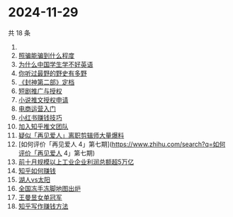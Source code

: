 # 2024-11-29

共 18 条

<!-- BEGIN -->
<!-- 最后更新时间 Fri Nov 29 2024 15:10:46 GMT+0800 (China Standard Time) -->

1. [](https://www.zhihu.com/search?q=)
1. [照骗能骗到什么程度](https://www.zhihu.com/search?q=照骗能骗到什么程度)
1. [为什么中国学生学不好英语](https://www.zhihu.com/search?q=为什么中国学生学不好英语)
1. [你听过最野的野史有多野](https://www.zhihu.com/search?q=你听过最野的野史有多野)
1. [《封神第二部》定档](https://www.zhihu.com/search?q=《封神第二部》定档)
1. [短剧推广与授权](https://www.zhihu.com/search?q=短剧推广与授权)
1. [小说推文授权申请](https://www.zhihu.com/search?q=小说推文授权申请)
1. [电商运营入门](https://www.zhihu.com/search?q=电商运营入门)
1. [小红书赚钱技巧](https://www.zhihu.com/search?q=小红书赚钱技巧)
1. [加入知乎推文团队](https://www.zhihu.com/search?q=加入知乎推文团队)
1. [疑似「再见爱人」离职剪辑师大量爆料](https://www.zhihu.com/search?q=疑似「再见爱人」离职剪辑师大量爆料)
1. [如何评价「再见爱人
   4」第七期](https://www.zhihu.com/search?q=如何评价「再见爱人 4」第七期)
1. [前十月规模以上工业企业利润总额超5万亿](https://www.zhihu.com/search?q=前十月规模以上工业企业利润总额超5万亿)
1. [知乎如何赚钱](https://www.zhihu.com/search?q=知乎如何赚钱)
1. [湖人vs太阳](https://www.zhihu.com/search?q=湖人vs太阳)
1. [全国冻手冻脚地图出炉](https://www.zhihu.com/search?q=全国冻手冻脚地图出炉)
1. [王曼昱女单冠军](https://www.zhihu.com/search?q=王曼昱女单冠军)
1. [知乎写作赚钱方法](https://www.zhihu.com/search?q=知乎写作赚钱方法)

<!-- END -->
